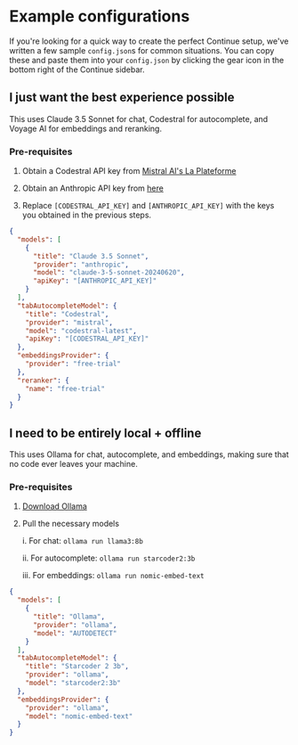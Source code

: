 # Example configurations

If you're looking for a quick way to create the perfect Continue setup, we've written a few sample `config.json`s for common situations. You can copy these and paste them into your `config.json` by clicking the gear icon in the bottom right of the Continue sidebar.

## I just want the best experience possible

This uses Claude 3.5 Sonnet for chat, Codestral for autocomplete, and Voyage AI for embeddings and reranking.

### Pre-requisites

1. Obtain a Codestral API key from [Mistral AI's La Plateforme](https://console.mistral.ai/codestral)

2. Obtain an Anthropic API key from [here](https://console.anthropic.com/account/keys)

3. Replace `[CODESTRAL_API_KEY]` and `[ANTHROPIC_API_KEY]` with the keys you obtained in the previous steps.

```json title="~/.continue/config.json"
{
  "models": [
    {
      "title": "Claude 3.5 Sonnet",
      "provider": "anthropic",
      "model": "claude-3-5-sonnet-20240620",
      "apiKey": "[ANTHROPIC_API_KEY]"
    }
  ],
  "tabAutocompleteModel": {
    "title": "Codestral",
    "provider": "mistral",
    "model": "codestral-latest",
    "apiKey": "[CODESTRAL_API_KEY]"
  },
  "embeddingsProvider": {
    "provider": "free-trial"
  },
  "reranker": {
    "name": "free-trial"
  }
}
```

## I need to be entirely local + offline

This uses Ollama for chat, autocomplete, and embeddings, making sure that no code ever leaves your machine.

### Pre-requisites

1. [Download Ollama](https://ollama.ai)

2. Pull the necessary models

   i. For chat: `ollama run llama3:8b`

   ii. For autocomplete: `ollama run starcoder2:3b`

   iii. For embeddings: `ollama run nomic-embed-text`

```json title="~/.continue/config.json"
{
  "models": [
    {
      "title": "Ollama",
      "provider": "ollama",
      "model": "AUTODETECT"
    }
  ],
  "tabAutocompleteModel": {
    "title": "Starcoder 2 3b",
    "provider": "ollama",
    "model": "starcoder2:3b"
  },
  "embeddingsProvider": {
    "provider": "ollama",
    "model": "nomic-embed-text"
  }
}
```
